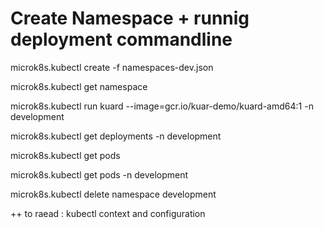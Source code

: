 Create Namespace + runnig deployment commandline
================================================

microk8s.kubectl create -f namespaces-dev.json

microk8s.kubectl get namespace

microk8s.kubectl run kuard --image=gcr.io/kuar-demo/kuard-amd64:1 -n development

microk8s.kubectl get deployments -n development

microk8s.kubectl get pods

microk8s.kubectl get pods -n development

microk8s.kubectl delete namespace development

++ to raead : kubectl context and configuration

